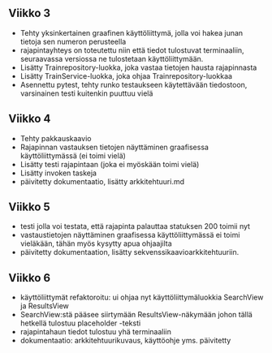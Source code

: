 ## Viikko 3
- Tehty yksinkertainen graafinen käyttöliittymä, jolla voi hakea junan tietoja sen numeron perusteella
- rajapintayhteys on toteutettu niin että tiedot tulostuvat terminaaliin, seuraavassa versiossa ne tulostetaan käyttöliittymään.
- Lisätty Trainrepository-luokka, joka vastaa tietojen hausta rajapinnasta
- Lisätty TrainService-luokka, joka ohjaa Trainrepository-luokkaa
- Asennettu pytest, tehty runko testaukseen käytettävään tiedostoon, varsinainen testi kuitenkin puuttuu vielä
## Viikko 4
- Tehty pakkauskaavio
- Rajapinnan vastauksen tietojen näyttäminen graafisessa käyttöliittymässä (ei toimi vielä)
- Lisätty testi rajapintaan (joka ei myöskään toimi vielä)
- Lisätty invoken taskeja
- päivitetty dokumentaatio, lisätty arkkitehtuuri.md
## Viikko 5
- testi jolla voi testata, että rajapinta palauttaa statuksen 200 toimii nyt
- vastaustietojen näyttäminen graafisessa käyttöliittymässä ei toimi vieläkään, tähän myös kysytty apua ohjaajilta 
- päivitetty dokumentaation, lisätty sekvenssikaavioarkkitehtuuriin.
## Viikko 6
- käyttöliittymät refaktoroitu: ui ohjaa nyt käyttöliittymäluokkia SearchView ja ResultsView
- SearchView:stä pääsee siirtymään ResultsView-näkymään johon tällä hetkellä tulostuu placeholder -teksti
- rajapintahaun tiedot tulostuu yhä terminaaliin
- dokumentaatio: arkkitehtuurikuvaus, käyttöohje yms. päivitetty
